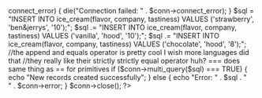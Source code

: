 <?php
$servername = "localhost";
$username = "username";
$password = "password";
$dbname = "myDB";

// Create connection
$conn = new mysqli($servername, $username, $password, $dbname);
// Check connection
if ($conn->connect_error) {
  die("Connection failed: " . $conn->connect_error);
}

$sql = "INSERT INTO ice_cream(flavor, company, tastiness) VALUES ('strawberry', 'ben&jerrys', '10');";
$sql .= "INSERT INTO ice_cream(flavor, company, tastiness) VALUES ('vanilla', 'hood', '10');";
$sql .= "INSERT INTO ice_cream(flavor, company, tastiness) VALUES ('chocolate', 'hood', '8');";

//the append and equals operator is pretty cool I wish more languages did that

//they really like their strictly strictly equal operator huh? === does same thing as == for primitives
if ($conn->multi_query($sql) === TRUE) {
  echo "New records created successfully";
} else {
  echo "Error: " . $sql . "<br>" . $conn->error;
}

$conn->close();
?>
